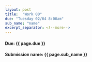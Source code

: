 ```yaml
---
layout: post
title:  "Work 00"
due: "Tuesday 02/04 8:00am"
sub_name: "name"
excerpt_separator: <!--more-->
---
```


#### Due: {{ page.due }}

#### Submission name: {{ page.sub_name }}
<!--more-->
